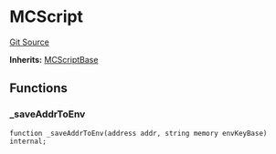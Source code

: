 # MCScript
[Git Source](https://github.com/metacontract/mc/blob/8438d83ed04f942f1b69f22b0cb556723d88a8f9/resources/devkit/api-reference/Flattened.sol)

**Inherits:**
[MCScriptBase](/resources/devkit/api-reference/Flattened.sol/abstract.MCScriptBase)


## Functions
### _saveAddrToEnv


```solidity
function _saveAddrToEnv(address addr, string memory envKeyBase) internal;
```

